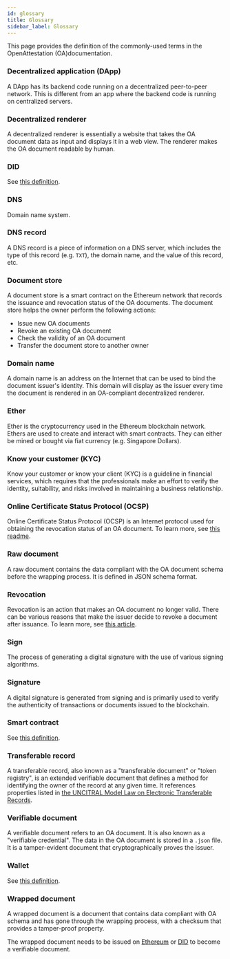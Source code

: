 ```yaml
---
id: glossary
title: Glossary
sidebar_label: Glossary
---
```


This page provides the definition of the commonly-used terms in the OpenAttestation (OA)documentation.

### Decentralized application (DApp)

A DApp has its backend code running on a decentralized peer-to-peer network. This is different from an app where the backend code is running on centralized servers.

### Decentralized renderer

A decentralized renderer is essentially a website that takes the OA document data as input and displays it in a web view. The renderer makes the OA document readable by human.

### DID

See [this definition](https://www.w3.org/TR/did-core/).

### DNS

Domain name system. 

### DNS record

A DNS record is a piece of information on a DNS server, which includes the type of this record (e.g. `TXT`), the domain name, and the value of this record, etc.

### Document store

A document store is a smart contract on the Ethereum network that records the issuance and revocation status of the OA documents. The document store helps the owner perform the following actions:

- Issue new OA documents
- Revoke an existing OA document
- Check the validity of an OA document
- Transfer the document store to another owner

### Domain name
A domain name is an address on the Internet that can be used to bind the document issuer's identity. This domain will display as the issuer every time the document is rendered in an OA-compliant decentralized renderer.

### Ether

Ether is the cryptocurrency used in the Ethereum blockchain network. Ethers are used to create and interact with smart contracts. They can either be mined or bought via fiat currency (e.g. Singapore Dollars).

### Know your customer (KYC)

Know your customer or know your client (KYC) is a guideline in financial services, which requires that the professionals make an effort to verify the identity, suitability, and risks involved in maintaining a business relationship.

### Online Certificate Status Protocol (OCSP)

Online Certificate Status Protocol (OCSP) is an Internet protocol used for obtaining the revocation status of an OA document. To learn more, see [this readme](https://github.com/Open-Attestation/ocsp-responder/blob/main/README.md).

### Raw document

A raw document contains the data compliant with the OA document schema before the wrapping process. It is defined in JSON schema format.

### Revocation

Revocation is an action that makes an OA document no longer valid. There can be various reasons that make the issuer decide to revoke a document after issuance. To learn more, see [this article](/docs/integrator-section/verifiable-document/ethereum/revoking-document).

### Sign

The process of generating a digital signature with the use of various signing algorithms.

### Signature

A digital signature is generated from signing and is primarily used to verify the authenticity of transactions or documents issued to the blockchain.

### Smart contract

See [this definition](https://ethereum.org/en/developers/docs/smart-contracts/#:~:text=A%20%22smart%20contract%22%20is%20simply,address%20on%20the%20Ethereum%20blockchain.&text=Smart%20contracts%20can%20define%20rules,enforce%20them%20via%20the%20code).


### Transferable record

A transferable record, also known as a "transferable document" or "token registry", is an extended verifiable document that defines a method for identifying the owner of the record at any given time. It references properties listed in [the UNCITRAL Model Law on Electronic Transferable Records](https://uncitral.un.org/en/texts/ecommerce/modellaw/electronic_transferable_records). 

### Verifiable document

A verifiable document refers to an OA document. It is also known as a "verifiable credential". The data in the OA document is stored in a `.json` file. It is a tamper-evident document that cryptographically proves the issuer.

### Wallet

See [this definition](https://ethereum.org/en/wallets/#:~:text=Ethereum%20wallets%20are%20applications%20that,funds%20and%20manage%20your%20ETH%20).

### Wrapped document

A wrapped document is a document that contains data compliant with OA schema and has gone through the wrapping process, with a checksum that provides a tamper-proof property. 

The wrapped document needs to be issued on [Ethereum](/docs/integrator-section/verifiable-document/ethereum/document-store-overview) or [DID](/docs/integrator-section/verifiable-document/did/create) to become a verifiable document.